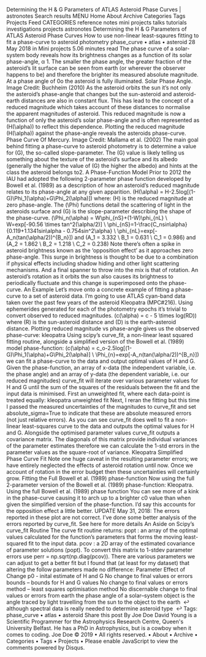 Determining the H & G Parameters of ATLAS Asteroid Phase Curves | astronotes
Search results
MENU
Home
About
Archive
Categories
Tags
Projects
Feed
CATEGORIES
reference notes
mini projects
talks
tutorials
investigations
projects
astronotes
Determining the H & G Parameters of ATLAS Asteroid Phase Curves
How to use non-linear least-sqaures fitting to fit a phase-curve to asteroid photometry
phase_curve
•
atlas
•
asteroid
28 May 2018
in
Mini projects
5.06 minutes read
The phase curve of a solar-system body reveals how its brightness changes as a function of its solar phase-angle, α 1. The smaller the phase angle, the greater fraction of the asteroid’s lit surface can be seen from earth (or wherever the observer happens to be) and therefore the brighter its measured absolute magnitude. At a phase angle of 0o the asteroid is fully illuminated.
Solar Phase Angle. Image Credit: Buchheim (2010)
As the asteroid orbits the sun it’s not only the asteroid’s phase-angle that changes but the sun-asteroid and asteroid-earth distances are also in constant flux. This has lead to the concept of a reduced magnitude which takes account of these distances to normalise the apparent magnitudes of asteroid. This reduced magnitude is now a function of only the asteroid’s solar phase-angle and is often represented as \(H(\alpha)\) to reflect this dependence.
Plotting the reduced magnitude \(H(\alpha)\) against the phase-angle reveals the asteroids phase-curve.
Phase Curve Of Mercury. Image Credit: Mallama et al. (2002)
The main goal behind fitting a phase-curve to asteroid photometry is to determine a value for \(G\), the so-called slope-parameter. The \(G\) value is likely telling us something about the texture of the asteroid’s surface and its albedo (generally the higher the value of \(G\) the higher the albedo) and hints at the class the asteroid belongs to2.
A Phase-Function Model
Prior to 2012 the IAU had adopted the following 2-parameter phase function developed by Bowell et al. (1989) as a description of how an asteroid’s reduced magnitude relates to its phase-angle at any given apparition.
\(H(\alpha) = H-2.5log[(1-G)\Phi_1(\alpha)+G\Phi_2(\alpha)]\)
where:
\(H\) is the reduced magnitude at zero phase-angle. The \(\Phi\) functions detail the scattering of light in the asteroids surface and \(G\) is the slope-parameter describing the shape of the phase-curve.
\(\Phi_n(\alpha) = W\phi_{nS}+(1-W)\phi_{nL} \\
W=exp[-90.56 \times tan^2(\alpha/2)] \\
\phi_{nS}=1-\frac{C_nsin\alpha}{0.119+1.1341sin\alpha - 0.754sin^2\alpha} \\
\phi_{nL}=exp[-A_n(tan(\alpha/2))^{B_n}]\)
and
\(A_1 = 3.332 \\
B_1 = 0.631 \\
C_1 = 0.986\)
and
\(A_2 = 1.862 \\
B_2 = 1.218 \\
C_2 = 0.238\)
Note there’s often a spike in asteroid brightness known as the ‘opposition effect’ as it approaches zero phase-angle. This surge in brightness is thought to be due to a combination if physical effects including shadow hiding and other light scattering mechanisms. And a final spanner to throw into the mix is that of rotation. An asteroid’s rotation as it orbits the sun also causes its brightness to periodically fluctuate and this change is superimposed onto the phase-curve.
An Example
Let’s move onto a concrete example of fitting a phase-curve to a set of asteroid data. I’m going to use ATLAS cyan-band data taken over the past few years of the asteroid Kleopatra (MPC#216). Using ephemerides generated for each of the photometry epochs it’s trivial to convert observed to reduced magnitudes.
\(c(\alpha) = c - 5 \times log(RD)\)
where \(R\) is the sun-asteroid distance and \(D\) is the earth-asteroid distance.
Plotting reduced magnitude vs phase-angle gives us the observed phase-curve:
kleopatra
Using scipy’s curve_fit, a non-linear least squared fitting routine, alongside a simplified version of the Bowell et al. (1989) model phase-function:
\(c(\alpha) = c_o-2.5log[(1-G)\Phi_1(\alpha)+G\Phi_2(\alpha)] \\
\Phi_{n}=exp[-A_n(tan(\alpha/2))^{B_n}]\)
we can fit a phase-curve to the data and output optimal values of H and G. Given the phase-function, an array of x-data (the independent variable, i.e. the phase angle) and an array of y-data (the dependent variable, i.e. our reduced magnitudes) curve_fit will iterate over various parameter values for H and G until the sum of the squares of the residuals between the fit and the input data is minimised. First an unweighted fit, where each data-point is treated equally:
kleopatra unweighted fit
Next, I reran the fitting but this time I passed the measured uncertainties of the magnitudes to curve_fit and set absolute_sigma=True to indicate that these are absolute measured errors (not just relative errors). As you can see curve_fit does well to fit a non-linear least-squares curve to the data and outputs the optimal values for H and G. Alongside the optimised parameter values curve_fit outputs a covariance matrix. The diagonals of this matrix provide individual variances of the parameter estimates therefore we can calculate the 1-std errors in the parameter values as the square-root of variance.
Kleopatra Simplified Phase Curve Fit
Note one huge caveat in the resulting parameter errors; we have entirely neglected the effects of asteroid rotation until now. Once we account of rotation in the error budget then these uncertainties will certainly grow.
Fitting the Full Bowell et al. (1989) phase-function
Now using the full 2-parameter version of the Bowell et al. (1989) phase-function:
Kleopatra. Using the full Bowell et al. (1989) phase function
You can see more of a kink in the phase-curve causing it to arch up to a brighter c0 value than when given the simplified version of the phase-function. I’d say this accounts for the opposition effect a little better.
UPDATE May 31, 2018: The errors reported in these plot are not correct. I’ve done some better analysis of the errors reported by curve_fit. See here for more details
An Aside on Scipy’s curve_fit Routine
The curve fit routine returns:
popt : an array of the optimal values calculated for the function’s parameters that forms the moving least-squared fit to the input data.
pcov : a 2D array of the estimated covariance of parameter solutions (popt). To convert this matrix to 1-stdev parameter errors use perr = np.sqrt(np.diag(pcov)).
There are various parameters we can adjust to get a better fit but I found that (at least for my dataset) that altering the follow parameters made no difference:
Parameter
Effect of Change
p0 - inital estimate of H and G
No change to final values or errors
bounds – bounds for H and G values
No change to final values or errors
method – least squares optimisation method
No discernable change to final values or errors
from earth the phase angle of a solar–system object is the angle traced by light travelling from the sun to the object to the earth  ↩
although spectral data is really needed to determine asteroid type  ↩
Tags:
phase_curve
•
atlas
•
asteroid
Share this post
By Joe Doe
David Young is a Scientific Programmer for the Astrophysics Research Centre, Queen's University Belfast. He has a PhD in Astrophysics, but is a cowboy when it comes to coding.
Joe Doe © 2019 •
All rights reserved.
•
About •
Archive •
Categories •
Tags •
Projects •
Please enable JavaScript to view the comments powered by Disqus.